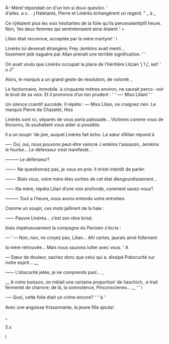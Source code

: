  

  
  
   
      
   
    

 

 
 

À- Mère! répondait-on d'un ton si doux quevïon.  ’  
d‘ailes. a   o . . j 
Haletants, Pierre et Linérès échangèrent un regard. " _  à _ 

Ce rÿétaient plus les voix hésitantes de la folie qu'ils percevaientipﬁî
heure. Non, ‘les deux femmes qui sentretenaient ainsi étaient ‘ =

Lilian était reconnue, acceptée par la mère martyre! ’ i    

Linérès lui devenait étrangère; Frey Jemkins avait menti...   
tissement jeté naguère par Allan prenait une terrible signiﬁcation.  ' ' 

On avait voulu que Linérès occupait la place de l'héritière Lilçian ‘j 1 j’, 
set! ‘ u J"

Alors, le marquis a un grand geste de résolution, de volonté. ,

Le factionnaire, immobile. à cinquante mètres environ, ne saurait perco-
voir le bruit de sa voix. Et il prononce d’un ton prudent : ' ‘
—- Miss Lilianl ‘ ‘

Un silence craintif succède. Il répète :
— Miss Lilian, ne craignez rien. Le marquis Pierre de Chazelet, Hiss

Linérès sont ici, séparés de vous parla palissade... Victimes comme vous de
lînconnu, ils souhaitent vous aider si possible.

Il a un soupir ‘de joie, auquel Linérès fait écho. La sœur d’Allan répond à

—- Oui, oui, nous pouvons peut-être vaincre J emkins l'assassin, Jemkins
le fourbe... Le défenseur s‘est manifesté. . 

——— Le défenseur?

——- Ne questionnez pas, je vous en prie. Il m’est interdit de parler.

——- Blais vous, votre mère êtes sorties de cet état dlengourdissement...

—— ltla mère, répéta Lilian d’une voix profonde, comment savez-vous‘!

——— Tout a l'heure, nous avons entendu votre entretien.

Comme un soupir, ces mots jaillirent de la haie :

—— Pauvre Linérès... c’est son rêve brisé.

biais impétueusement la compagne du Parisien s'écria :

— ' — Non, non, ne croyez pas, Lilian... Ah! certes, jaurais aimé follement

la mère retrouvée... Mais nous saurons lutter avec vous. ' A

— Sœur de douleur, sachez donc que celui qui a. dissipé Pobscurité 
sur notre esprit... __

—— L’obscurité jetée, je ne comprends pasî... _

__ A notre boisson, on mêlait une certaine proportion‘ de haschich,   .e
trait fermenté de chanvre; de là, la somnolence, Pinconscieneo... _, ‘ ‘  i

-— Quoi, cette folie était un crime encore? ‘ ‘ ‘a ’

Avec une angoisse frissonnante, la jeune ﬁlle ajouta’:

\_

5.x

   
   

l

 

